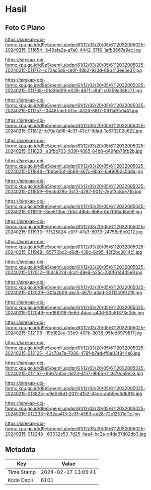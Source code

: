# Hasil

## Foto C Plano

https://sirekap-obj-formc.kpu.go.id/d9e5/pemilu/pdpr/61/12/03/20/05/6112032005025-20240215-011654--b49afa2a-a7a0-4442-97f6-1afb3667a9ec.jpg

https://sirekap-obj-formc.kpu.go.id/d9e5/pemilu/pdpr/61/12/03/20/05/6112032005025-20240215-011712--c73ac5d6-ce0f-48b2-923d-09b413ee5e37.jpg

https://sirekap-obj-formc.kpu.go.id/d9e5/pemilu/pdpr/61/12/03/20/05/6112032005025-20240215-011738--0fd26d29-e028-4871-a84f-c0359a386c71.jpg

https://sirekap-obj-formc.kpu.go.id/d9e5/pemilu/pdpr/61/12/03/20/05/6112032005025-20240215-011757--04481ced-515c-4326-8817-0911a91c1a41.jpg

https://sirekap-obj-formc.kpu.go.id/d9e5/pemilu/pdpr/61/12/03/20/05/6112032005025-20240215-011812--b70a7a96-4c31-43c7-9dad-1e673202e622.jpg

https://sirekap-obj-formc.kpu.go.id/d9e5/pemilu/pdpr/61/12/03/20/05/6112032005025-20240215-011828--a3fbb703-939f-4885-84b0-d49feb78fb2b.jpg

https://sirekap-obj-formc.kpu.go.id/d9e5/pemilu/pdpr/61/12/03/20/05/6112032005025-20240215-011844--fb6be0bf-6b68-467c-8ba2-6af9062c56da.jpg

https://sirekap-obj-formc.kpu.go.id/d9e5/pemilu/pdpr/61/12/03/20/05/6112032005025-20240215-011859--9eabd28b-3cf2-4287-9012-7ebf3c8be71b.jpg

https://sirekap-obj-formc.kpu.go.id/d9e5/pemilu/pdpr/61/12/03/20/05/6112032005025-20240215-011916--3ee610be-2b1d-48bb-8b8e-6e7f09ad8e59.jpg

https://sirekap-obj-formc.kpu.go.id/d9e5/pemilu/pdpr/61/12/03/20/05/6112032005025-20240215-011933--71525824-c0f7-47a3-8933-24758e8b0212.jpg

https://sirekap-obj-formc.kpu.go.id/d9e5/pemilu/pdpr/61/12/03/20/05/6112032005025-20240215-011948--65770bc2-d6df-438c-8c95-42f2bc3814c1.jpg

https://sirekap-obj-formc.kpu.go.id/d9e5/pemilu/pdpr/61/12/03/20/05/6112032005025-20240215-012012--10dc8224-4ccf-49e6-b25c-230f6144d5e9.jpg

https://sirekap-obj-formc.kpu.go.id/d9e5/pemilu/pdpr/61/12/03/20/05/6112032005025-20240215-012029--30fa2b09-abc5-4670-a3ad-33112c091219.jpg

https://sirekap-obj-formc.kpu.go.id/d9e5/pemilu/pdpr/61/12/03/20/05/6112032005025-20240215-012049--ee186318-9e6d-4dac-a406-83a51873e2dc.jpg

https://sirekap-obj-formc.kpu.go.id/d9e5/pemilu/pdpr/61/12/03/20/05/6112032005025-20240215-012108--19b182ee-33b9-407b-9036-95fed8979817.jpg

https://sirekap-obj-formc.kpu.go.id/d9e5/pemilu/pdpr/61/12/03/20/05/6112032005025-20240215-012125--43c70a7a-7086-479f-b7ed-ff8e03f844a6.jpg

https://sirekap-obj-formc.kpu.go.id/d9e5/pemilu/pdpr/61/12/03/20/05/6112032005025-20240215-012157--9667a45a-dd23-4157-9b65-d1c670da9e53.jpg

https://sirekap-obj-formc.kpu.go.id/d9e5/pemilu/pdpr/61/12/03/20/05/6112032005025-20240215-013825--c9e0e8d1-2011-4152-84dc-abb5ec6db813.jpg

https://sirekap-obj-formc.kpu.go.id/d9e5/pemilu/pdpr/61/12/03/20/05/6112032005025-20240215-012233--832aa4f3-2c31-4363-ab28-72e12101cf1c.jpg

https://sirekap-obj-formc.kpu.go.id/d9e5/pemilu/pdpr/61/12/03/20/05/6112032005025-20240215-012248--63332e53-7d25-4aa4-bc2a-d4da37d02db3.jpg


## Metadata

| Key        | Value               |
| ---------- | ------------------- |
| Time Stamp | 2024-02-17 13:05:41 |
| Kode Dapil | 6101                |



